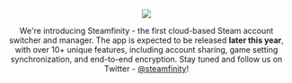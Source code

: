 <div align="center">
  <picture>
    <source srcset="https://user-images.githubusercontent.com/124832798/229580183-3f46cba3-574e-4777-b2e6-8fdf2c514a81.svg" media="(prefers-color-scheme: dark)">
    <img src="https://user-images.githubusercontent.com/124832798/229580771-da21fc32-ba25-4dec-877c-15b220ce8d6a.svg">
  </picture>
  <p>We're introducing Steamfinity - the first cloud-based Steam account switcher and manager. The app is expected to be released <b>later this year</b>, with over 10+ unique features, including account sharing, game setting synchronization, and end-to-end encryption. Stay tuned and follow us on Twitter - <a href="https://twitter.com/steamfinity" target="_blank">@steamfinity</a>!</p>
</div>
